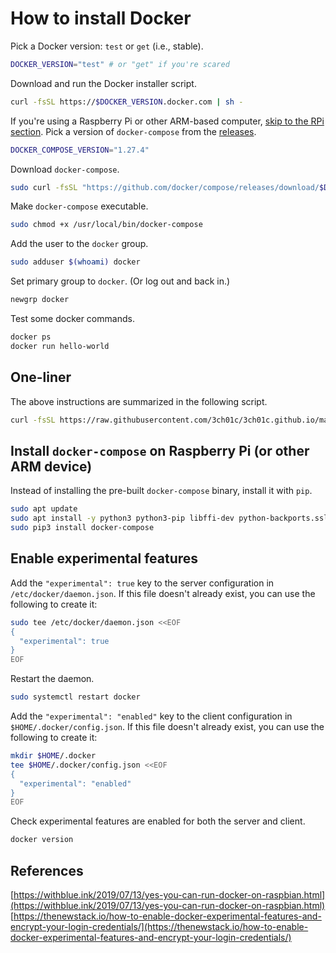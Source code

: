 # How to install Docker

Pick a Docker version: `test` or `get` (i.e., stable).

```sh
DOCKER_VERSION="test" # or "get" if you're scared
```

Download and run the Docker installer script.

```sh
curl -fsSL https://$DOCKER_VERSION.docker.com | sh -
```

If you're using a Raspberry Pi or other ARM-based computer, [skip to the RPi section](#rpi). Pick a version of `docker-compose` from the [releases](https://github.com/docker/compose/releases).

```sh
DOCKER_COMPOSE_VERSION="1.27.4"
```

Download `docker-compose`.

```sh
sudo curl -fsSL "https://github.com/docker/compose/releases/download/$DOCKER_COMPOSE_VERSION/docker-compose-$(uname -s)-$(uname -m)" -o /usr/local/bin/docker-compose
```

Make `docker-compose` executable.

```sh
sudo chmod +x /usr/local/bin/docker-compose
```

Add the user to the `docker` group.

```sh
sudo adduser $(whoami) docker
```

Set primary group to `docker`. (Or log out and back in.)

```sh
newgrp docker
```

Test some docker commands.

```sh
docker ps
docker run hello-world
```

## One-liner

The above instructions are summarized in the following script.

```sh
curl -fsSL https://raw.githubusercontent.com/3ch01c/3ch01c.github.io/master/scripts/install_docker.sh | sh -
```

<a name="rpi"></a>
## Install `docker-compose` on Raspberry Pi (or other ARM device)

Instead of installing the pre-built `docker-compose` binary, install it with `pip`.

```sh
sudo apt update
sudo apt install -y python3 python3-pip libffi-dev python-backports.ssl-match-hostname
sudo pip3 install docker-compose
```

## Enable experimental features

Add the `"experimental": true` key to the server configuration in `/etc/docker/daemon.json`. If this file doesn't already exist, you can use the following to create it:

```sh
sudo tee /etc/docker/daemon.json <<EOF
{
  "experimental": true
}
EOF
```

Restart the daemon.

```sh
sudo systemctl restart docker
```

Add the `"experimental": "enabled"` key to the client configuration in `$HOME/.docker/config.json`. If this file doesn't already exist, you can use the following to create it:

```sh
mkdir $HOME/.docker
tee $HOME/.docker/config.json <<EOF
{
  "experimental": "enabled"
}
EOF
```

Check experimental features are enabled for both the server and client.

```sh
docker version
```

## References

[https://withblue.ink/2019/07/13/yes-you-can-run-docker-on-raspbian.html](https://withblue.ink/2019/07/13/yes-you-can-run-docker-on-raspbian.html)
[https://thenewstack.io/how-to-enable-docker-experimental-features-and-encrypt-your-login-credentials/](https://thenewstack.io/how-to-enable-docker-experimental-features-and-encrypt-your-login-credentials/)

<!--stackedit_data:
eyJoaXN0b3J5IjpbLTQwMjUyNTQ4MCw2ODQxNjE2MzYsLTc4ND
QyMDkwNywtMTI1ODkxMzAyMSwxMDg3NTUwMDMyXX0=
-->

